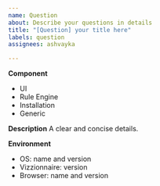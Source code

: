 ```yaml
---
name: Question
about: Describe your questions in details
title: "[Question] your title here"
labels: question
assignees: ashvayka

---
```


**Component**

<!-- Choose one of the following and delete all others. -->
 * UI
 * Rule Engine
 * Installation
 * Generic

**Description**
A clear and concise details.

**Environment**
<!-- Add information about your environment and Vizzionnaire version if applicable -->
 * OS:  name and version
 * Vizzionnaire: version
 * Browser: name and version

